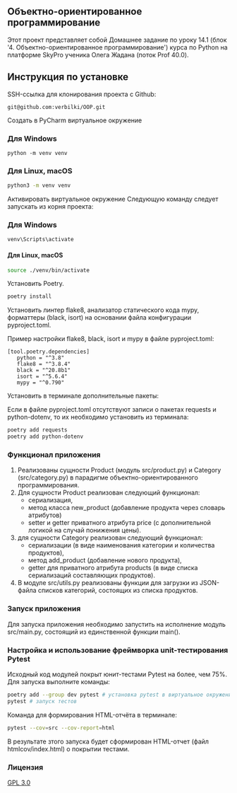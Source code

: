 ## Объектно-ориентированное программирование

Этот проект представляет собой Домашнее задание по уроку 14.1 (блок '4. Объектно-ориентированное программирование')
курса по Python на платформе SkyPro ученика Олега Жадана (поток Prof 40.0).

## Инструкция по установке

SSH-ссылка для клонирования проекта с Github:

```
git@github.com:verbilki/OOP.git
```

Создать в PyCharm виртуальное окружение

### Для Windows

```commandline
python -m venv venv
```

### Для Linux, macOS

```bash
python3 -m venv venv
```

Активировать виртуальное окружение
Следующую команду следует запускать из корня проекта:

### Для Windows

```commandline
venv\Scripts\activate
```

#### Для Linux, macOS

```bash
source ./venv/bin/activate
```

Установить Poetry.

```bash
poetry install
```

Установить линтер flake8, анализатор статического кода mypy, форматтеры (black, isort)
на основании файла конфигурации pyproject.toml.

Пример настройки flake8, black, isort и mypy в файле pyproject.toml:

```
[tool.poetry.dependencies]
   python = "^3.8"
   flake8 = "^3.8.4"
   black = "^20.8b1"
   isort = "^5.6.4"
   mypy = "^0.790"
```

Установить в терминале дополнительные пакеты:

Если в файле pyproject.toml отсутствуют записи о пакетах requests и python-dotenv,
то их необходимо установить из терминала:

```bash
poetry add requests
poetry add python-dotenv
```

### Функционал приложения

1. Реализованы сущности Product (модуль src/product.py) и Category (src/category.py) в парадигме 
    объектно-ориентированного программирования. 
2. Для сущности Product реализован следующий функционал:
   - сериализация,
   - метод класса new_product (добавление продукта через словарь атрибутов)
   - setter и getter приватного атрибута price (с дополнительной логикой на случай понижения цены). 
3. для сущности Category реализован следующий функционал:
   - сериализации (в виде наименования категории и количества продуктов),
   - метод add_product (добавление нового продукта),
   - getter для приватного атрибута products (в виде списка сериализаций составляющих продуктов).
4. В модуле src/utils.py реализованы функции для загрузки из JSON-файла списков категорий,
состоящих из списка продуктов.

### Запуск приложения

Для запуска приложения необходимо запустить на исполнение модуль src/main.py, состоящий из единственной функции main().

### Настройка и использование фреймворка unit-тестирования Pytest

Исходный код модулей покрыт юнит-тестами Pytest на более, чем 75%. Для запуска выполните команды:

```bash
poetry add --group dev pytest # установка pytest в виртуальное окружение приложения
pytest # запуск тестов
```

Команда для формирования HTML-отчёта в терминале:

```bash
pytest --cov=src --cov-report=html
```

В результате зтого запуска будет сформирован HTML-отчет (файл htmlcov/index.html) о покрытии тестами.

### Лицензия

[GPL 3.0](https://www.gnu.org/licenses/gpl-3.0.html#license-text)